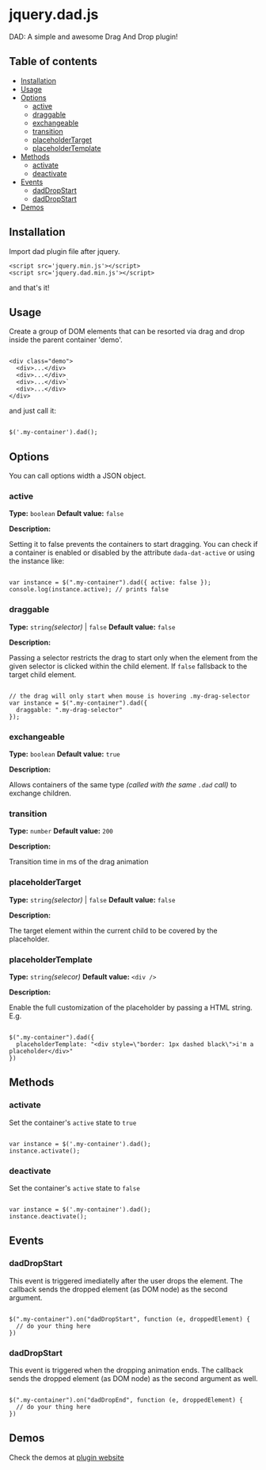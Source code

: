 # jquery.dad.js

DAD: A simple and awesome Drag And Drop plugin!

## Table of contents

- [Installation](#installation)
- [Usage](#usage)
- [Options](#options)
  - [active](#active)
  - [draggable](#draggable)
  - [exchangeable](#exchangeable)
  - [transition](#transition)
  - [placeholderTarget](#placeholdertarget)
  - [placeholderTemplate](#placeholdertemplate)
- [Methods](#methods)
  - [activate](#activate)
  - [deactivate](#deactivate)
- [Events](#events)
  - [dadDropStart](#daddropstart)
  - [dadDropStart](#daddropstart-1)
- [Demos](#demos)

## Installation

Import dad plugin file after jquery.

```
<script src='jquery.min.js'></script>
<script src='jquery.dad.min.js'></script>
```

and that's it!

## Usage

Create a group of DOM elements that can be resorted via drag and drop inside the parent container 'demo'.

```

<div class="demo">
  <div>...</div>
  <div>...</div>
  <div>...</div>`
  <div>...</div>
</div>

```

and just call it:

```

$('.my-container').dad();

```

## Options

You can call options width a JSON object.

### active

**Type:** `boolean`
**Default value:** `false`

**Description:**

Setting it to false prevents the containers to start dragging. You can check if a container is enabled or disabled by the attribute `dada-dat-active` or using the instance like:

```

var instance = $(".my-container").dad({ active: false });
console.log(instance.active); // prints false

```

### draggable

**Type:** `string`_(selector)_ | `false`
**Default value:** `false`

**Description:**

Passing a selector restricts the drag to start only when the element from the given selector is clicked within the child element.
If `false` fallsback to the target child element.

```

// the drag will only start when mouse is hovering .my-drag-selector
var instance = $(".my-container").dad({
  draggable: ".my-drag-selector"
});

```

### exchangeable

**Type:** `boolean`
**Default value:** `true`

**Description:**

Allows containers of the same type _(called with the same `.dad` call)_ to exchange children.

### transition

**Type:** `number`
**Default value:** `200`

**Description:**

Transition time in ms of the drag animation

### placeholderTarget

**Type:** `string`_(selector)_ | `false`
**Default value:** `false`

**Description:**

The target element within the current child to be covered by the placeholder.

### placeholderTemplate

**Type:** `string`_(selecor)_
**Default value:** `<div />`

**Description:**

Enable the full customization of the placeholder by passing a HTML string. E.g.

```

$(".my-container").dad({
  placeholderTemplate: "<div style=\"border: 1px dashed black\">i'm a placeholder</div>"
})

```

## Methods

### activate

Set the container's `active` state to `true`

```

var instance = $('.my-container').dad();
instance.activate();

```

### deactivate

Set the container's `active` state to `false`

```

var instance = $('.my-container').dad();
instance.deactivate();

```

## Events

### dadDropStart

This event is triggered imediatelly after the user drops the element. The callback sends the dropped element (as DOM node) as the second argument.

```

$(".my-container").on("dadDropStart", function (e, droppedElement) {
  // do your thing here
})

```

### dadDropStart

This event is triggered when the dropping animation ends. The callback sends the dropped element (as DOM node) as the second argument as well.

```

$(".my-container").on("dadDropEnd", function (e, droppedElement) {
  // do your thing here
})

```

## Demos

Check the demos at [plugin website](http://konsole.studio/dad)
